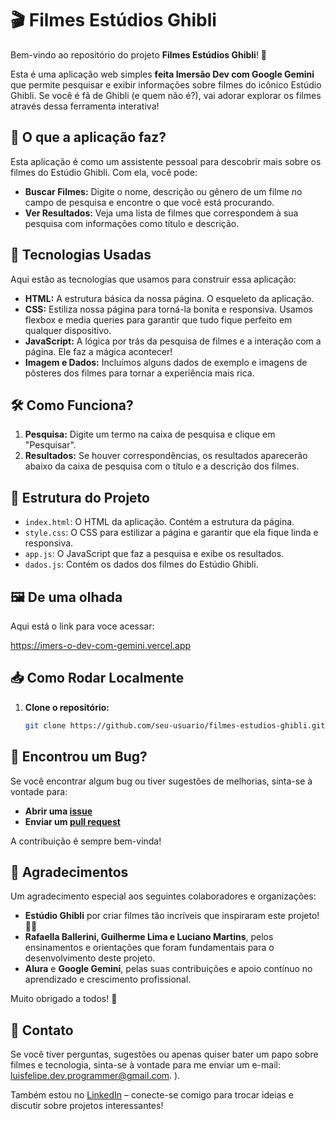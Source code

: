 # 🎬 Filmes Estúdios Ghibli

Bem-vindo ao repositório do projeto **Filmes Estúdios Ghibli**! 🌟

Esta é uma aplicação web simples **feita Imersão Dev com Google Gemini** que permite pesquisar e exibir informações sobre filmes do icônico Estúdio Ghibli. Se você é fã de Ghibli (e quem não é?), vai adorar explorar os filmes através dessa ferramenta interativa!

## 📖 O que a aplicação faz?

Esta aplicação é como um assistente pessoal para descobrir mais sobre os filmes do Estúdio Ghibli. Com ela, você pode:

- **Buscar Filmes:** Digite o nome, descrição ou gênero de um filme no campo de pesquisa e encontre o que você está procurando.
- **Ver Resultados:** Veja uma lista de filmes que correspondem à sua pesquisa com informações como título e descrição.

## 🚀 Tecnologias Usadas

Aqui estão as tecnologias que usamos para construir essa aplicação:

- **HTML:** A estrutura básica da nossa página. O esqueleto da aplicação.
- **CSS:** Estiliza nossa página para torná-la bonita e responsiva. Usamos flexbox e media queries para garantir que tudo fique perfeito em qualquer dispositivo.
- **JavaScript:** A lógica por trás da pesquisa de filmes e a interação com a página. Ele faz a mágica acontecer!
- **Imagem e Dados:** Incluímos alguns dados de exemplo e imagens de pôsteres dos filmes para tornar a experiência mais rica.

## 🛠️ Como Funciona?

1. **Pesquisa:** Digite um termo na caixa de pesquisa e clique em "Pesquisar".
2. **Resultados:** Se houver correspondências, os resultados aparecerão abaixo da caixa de pesquisa com o título e a descrição dos filmes.

## 📂 Estrutura do Projeto

- `index.html`: O HTML da aplicação. Contém a estrutura da página.
- `style.css`: O CSS para estilizar a página e garantir que ela fique linda e responsiva.
- `app.js`: O JavaScript que faz a pesquisa e exibe os resultados.
- `dados.js`: Contém os dados dos filmes do Estúdio Ghibli.

## 🖼️ De uma olhada

Aqui está o link para voce acessar:

https://imers-o-dev-com-gemini.vercel.app

## 📥 Como Rodar Localmente

1. **Clone o repositório:**
   ```bash
   git clone https://github.com/seu-usuario/filmes-estudios-ghibli.git

   ```
  
 ## 🐛 Encontrou um Bug?
Se você encontrar algum bug ou tiver sugestões de melhorias, sinta-se à vontade para:

- **Abrir uma [issue](https://github.com/seu-usuario/filmes-estudios-ghibli/issues)**
- **Enviar um [pull request](https://github.com/seu-usuario/filmes-estudios-ghibli/pulls)**

A contribuição é sempre bem-vinda!

## 🙌 Agradecimentos

Um agradecimento especial aos seguintes colaboradores e organizações:

- **Estúdio Ghibli** por criar filmes tão incríveis que inspiraram este projeto! 🎥✨
- **Rafaella Ballerini, Guilherme Lima e Luciano Martins**, pelos ensinamentos e orientações que foram fundamentais para o desenvolvimento deste projeto.
- **Alura** e **Google Gemini**, pelas suas contribuições e apoio contínuo no aprendizado e crescimento profissional.

Muito obrigado a todos! 🌟


## 📧 Contato

Se você tiver perguntas, sugestões ou apenas quiser bater um papo sobre filmes e tecnologia, sinta-se à vontade para me enviar um e-mail: [luisfelipe.dev.programmer@gmail.com](mailto:luisfelipe.dev.programmer@gmail.com). 
). 

Também estou no [LinkedIn](https://www.linkedin.com/in/luisfeleão/) – conecte-se comigo para trocar ideias e discutir sobre projetos interessantes!



